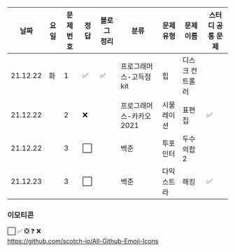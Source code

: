 

|날짜|요일|문제번호|정답|블로그 정리|분류|문제 유형|문제 이름| 스터디 공통 문제 |
| ------ | ------ | ------ | ------ | ------ |------ | ------ | ------ | ------ |
|21.12.22 | 화 | 1 | :white_check_mark:  | :white_check_mark: |프로그래머스-고득점kit|힙| 디스크 컨트롤러| |
|21.12.22 |  | 2 | :x: | |프로그래머스-카카오2021|시물레이션|표편집|:white_check_mark: |
|21.12.22 |  | 3 | :white_large_square: | |백준| 투포인터 | 두수의합2| |
|21.12.23 |  | 3 | :white_large_square: | |백준| 다익스트라 | 해킹 | :white_check_mark: |

### 이모티콘

:white_large_square:
:white_check_mark:
:negative_squared_cross_mark:
:question:
:x:       
https://github.com/scotch-io/All-Github-Emoji-Icons
